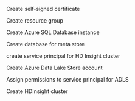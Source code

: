 

Create self-signed certificate

Create resource group

Create Azure SQL Database instance

Create database for meta store

create service principal for HD Insight cluster 

Create Azure Data Lake Store account

Assign permissions to service principal for ADLS 

Create HDInsight cluster 




